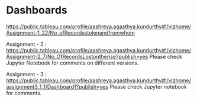 # Dashboards
https://public.tableau.com/profile/aashreya.agasthya.kundurthy#!/vizhome/Assignment-1_22/No_ofRecordsstolenandfromwhom

Assignment - 2 :
https://public.tableau.com/profile/aashreya.agasthya.kundurthy#!/vizhome/Assignment-2_7/No_OfRecordsLostontherise?publish=yes
Please check Jupyter Notebook for comments on different versions.

Assignment - 3 :
https://public.tableau.com/profile/aashreya.agasthya.kundurthy#!/vizhome/assignment3_1_1/Dashboard1?publish=yes
Please check Jupyter notebook for comments.
